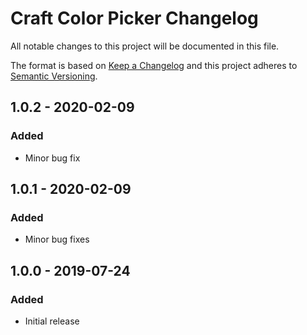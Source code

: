 # Craft Color Picker Changelog

All notable changes to this project will be documented in this file.

The format is based on [Keep a Changelog](http://keepachangelog.com/) and this project adheres to [Semantic Versioning](http://semver.org/).

## 1.0.2 - 2020-02-09
### Added
- Minor bug fix

## 1.0.1 - 2020-02-09
### Added
- Minor bug fixes

## 1.0.0 - 2019-07-24
### Added
- Initial release
